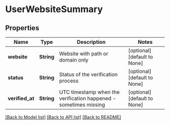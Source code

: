# UserWebsiteSummary

## Properties
Name | Type | Description | Notes
------------ | ------------- | ------------- | -------------
**website** | **String** | Website with path or domain only | [optional] [default to None]
**status** | **String** | Status of the verification process | [optional] [default to None]
**verified_at** | **String** | UTC timestamp when the verification happened - sometimes missing | [optional] [default to None]

[[Back to Model list]](../README.md#documentation-for-models) [[Back to API list]](../README.md#documentation-for-api-endpoints) [[Back to README]](../README.md)


